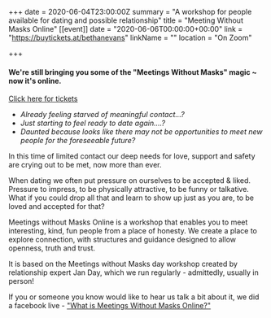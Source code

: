 +++
date = 2020-06-04T23:00:00Z
summary = "A workshop for people available for dating and possible relationship"
title = "Meeting Without Masks Online"
[[event]]
date = "2020-06-06T00:00:00+00:00"
link = "https://buytickets.at/bethanevans"
linkName = ""
location = "On Zoom"

+++
#### We're still bringing you some of the "Meetings Without Masks" magic \~ now it's online.

[Click here for tickets](https://buytickets.at/bethanevans)

* _Already feeling starved of meaningful contact...?_
* _Just starting to feel ready to date again....?_
* _Daunted because looks like there may not be opportunities to meet new people for the foreseeable future?_

In this time of limited contact our deep needs for love, support and safety are crying out to be met, now more than ever.

When dating we often put pressure on ourselves to be accepted & liked. Pressure to impress, to be physically attractive, to be funny or talkative. What if you could drop all that and learn to show up just as you are, to be loved and accepted for that?

Meetings without Masks Online is a workshop that enables you to meet interesting, kind, fun people from a place of honesty. We create a place to explore connection, with structures and guidance designed to allow openness, truth and trust.

It is based on the Meetings without Masks day workshop created by relationship expert Jan Day, which we run regularly - admittedly, usually in person!

If you or someone you know would like to hear us talk a bit about it, we did a facebook live - ["What is Meetings Without Masks Online?"](https://TechniqueForLife.us1.list-manage.com/track/click?u=132947c457b186b9c745b3be4&id=c88fdc03dc&e=66a7344f19)